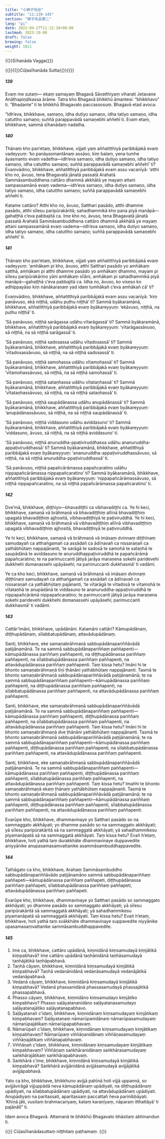 ```yaml
---
title: "小狮子吼经"
subtitle: "11:139-145"
section: "狮子吼品第二"
lang: "pi"
date: 2022-04-27T11:12:18+08:00
lastmod: 2023-10-08
draft: false
brewing: false
weight: 1011
---
```



{{<subtitle>}}Sīhanāda Vagga{{</subtitle>}}

{{<subtitle>}}{{<suttalink src="mn11">}}Cūḷasīhanāda Sutta{{</suttalink>}}{{</subtitle>}}

##### 139

Evaṃ me sutaṃ— ekaṃ samayaṃ Bhagavā Sāvatthiyaṃ viharati Jetavane Anāthapiṇḍikassa ārāme. Tatra kho Bhagavā bhikkhū āmantesi: “bhikkhavo” ti. “Bhadante” ti te bhikkhū Bhagavato paccassosuṃ. Bhagavā etad avoca:

“Idh’eva, bhikkhave, samaṇo, idha dutiyo samaṇo, idha tatiyo samaṇo, idha catuttho samaṇo; suññā parappavādā samaṇebhi aññehī ti. Evam etaṃ, bhikkhave, sammā sīhanādaṃ nadatha.

##### 140

Ṭhānaṃ kho pan’etaṃ, bhikkhave, vijjati yaṃ aññatitthiyā paribbājakā evaṃ vadeyyuṃ: ‘ko panāyasmantānaṃ assāso, kiṃ balaṃ, yena tumhe āyasmanto evaṃ vadetha—idh’eva samaṇo, idha dutiyo samaṇo, idha tatiyo samaṇo, idha catuttho samaṇo; suññā parappavādā samaṇebhi aññehī’ ti? Evaṃvādino, bhikkhave, aññatitthiyā paribbājakā evam assu vacanīyā: ‘atthi kho no, āvuso, tena Bhagavatā jānatā passatā Arahatā Sammāsambuddhena cattāro dhammā akkhātā ye mayaṃ attani sampassamānā evaṃ vadema—idh’eva samaṇo, idha dutiyo samaṇo, idha tatiyo samaṇo, idha catuttho samaṇo; suññā parappavādā samaṇebhi aññehī ti.

Katame cattāro? Atthi kho no, āvuso, Satthari pasādo, atthi dhamme pasādo, atthi sīlesu paripūrakāritā; sahadhammikā kho pana piyā manāpā—gahaṭṭhā c’eva pabbajitā ca. Ime kho no, āvuso, tena Bhagavatā jānatā passatā Arahatā Sammāsambuddhena cattāro dhammā akkhātā ye mayaṃ attani sampassamānā evaṃ vadema—idh’eva samaṇo, idha dutiyo samaṇo, idha tatiyo samaṇo, idha catuttho samaṇo; suññā parappavādā samaṇebhi aññehī’ ti.

##### 141

Ṭhānaṃ kho pan’etaṃ, bhikkhave, vijjati yaṃ aññatitthiyā paribbājakā evaṃ vadeyyuṃ: ‘amhākam pi kho, āvuso, atthi Satthari pasādo yo amhākaṃ satthā, amhākam pi atthi dhamme pasādo yo amhākaṃ dhammo, mayam pi sīlesu paripūrakārino yāni amhākaṃ sīlāni, amhākam pi sahadhammikā piyā manāpā—gahaṭṭhā c’eva pabbajitā ca. Idha no, āvuso, ko viseso ko adhippayāso kiṃ nānākaraṇaṃ yad idaṃ tumhākañ c’eva amhākañ cā’ ti?

Evaṃvādino, bhikkhave, aññatitthiyā paribbājakā evam assu vacanīyā: ‘kiṃ panāvuso, ekā niṭṭhā, udāhu puthu niṭṭhā’ ti? Sammā byākaramānā, bhikkhave, aññatitthiyā paribbājakā evaṃ byākareyyuṃ: ‘ekāvuso, niṭṭhā, na puthu niṭṭhā’ ti.

‘Sā panāvuso, niṭṭhā sarāgassa udāhu vītarāgassā’ ti? Sammā byākaramānā, bhikkhave, aññatitthiyā paribbājakā evaṃ byākareyyuṃ: ‘vītarāgassāvuso, sā niṭṭhā, na sā niṭṭhā sarāgassā’ ti.

‘Sā panāvuso, niṭṭhā sadosassa udāhu vītadosassā’ ti? Sammā byākaramānā, bhikkhave, aññatitthiyā paribbājakā evaṃ byākareyyuṃ: ‘vītadosassāvuso, sā niṭṭhā, na sā niṭṭhā sadosassā’ ti.

‘Sā panāvuso, niṭṭhā samohassa udāhu vītamohassā’ ti? Sammā byākaramānā, bhikkhave, aññatitthiyā paribbājakā evaṃ byākareyyuṃ: ‘vītamohassāvuso, sā niṭṭhā, na sā niṭṭhā samohassā’ ti.

‘Sā panāvuso, niṭṭhā sataṇhassa udāhu vītataṇhassā’ ti? Sammā byākaramānā, bhikkhave, aññatitthiyā paribbājakā evaṃ byākareyyuṃ: ‘vītataṇhassāvuso, sā niṭṭhā, na sā niṭṭhā sataṇhassā’ ti.

‘Sā panāvuso, niṭṭhā saupādānassa udāhu anupādānassā’ ti? Sammā byākaramānā, bhikkhave, aññatitthiyā paribbājakā evaṃ byākareyyuṃ: ‘anupādānassāvuso, sā niṭṭhā, na sā niṭṭhā saupādānassā’ ti.

‘Sā panāvuso, niṭṭhā viddasuno udāhu aviddasuno’ ti? Sammā byākaramānā, bhikkhave, aññatitthiyā paribbājakā evaṃ byākareyyuṃ: ‘viddasuno, āvuso, sā niṭṭhā, na sā niṭṭhā aviddasuno’ ti.

‘Sā panāvuso, niṭṭhā anuruddha-ppaṭiviruddhassa udāhu ananuruddha-appaṭiviruddhassā’ ti? Sammā byākaramānā, bhikkhave, aññatitthiyā paribbājakā evaṃ byākareyyuṃ: ‘ananuruddha-appaṭiviruddhassāvuso, sā niṭṭhā, na sā niṭṭhā anuruddha-ppaṭiviruddhassā’ ti.

‘Sā panāvuso, niṭṭhā papañcārāmassa papañcaratino udāhu nippapañcārāmassa nippapañcaratino’ ti? Sammā byākaramānā, bhikkhave, aññatitthiyā paribbājakā evaṃ byākareyyuṃ: ‘nippapañcārāmassāvuso, sā niṭṭhā nippapañcaratino, na sā niṭṭhā papañcārāmassa papañcaratino’ ti.

##### 142

Dve’mā, bhikkhave, diṭṭhiyo—bhavadiṭṭhi ca vibhavadiṭṭhi ca. Ye hi keci, bhikkhave, samaṇā vā brāhmaṇā vā bhavadiṭṭhiṃ allīnā bhavadiṭṭhiṃ upagatā bhavadiṭṭhiṃ ajjhositā, vibhavadiṭṭhiyā te paṭiviruddhā. Ye hi keci, bhikkhave, samaṇā vā brāhmaṇā vā vibhavadiṭṭhiṃ allīnā vibhavadiṭṭhiṃ upagatā vibhavadiṭṭhiṃ ajjhositā, bhavadiṭṭhiyā te paṭiviruddhā.

Ye hi keci, bhikkhave, samaṇā vā brāhmaṇā vā imāsaṃ dvinnaṃ diṭṭhīnaṃ samudayañ ca atthaṅgamañ ca assādañ ca ādīnavañ ca nissaraṇañ ca yathābhūtaṃ nappajānanti, ‘te sarāgā te sadosā te samohā te sataṇhā te saupādānā te aviddasuno te anuruddhappaṭiviruddhā te papañcārāmā papañcaratino; te na parimuccanti jātiyā jarāya maraṇena sokehi paridevehi dukkhehi domanassehi upāyāsehi; na parimuccanti dukkhasmā’ ti vadāmi.

Ye ca kho keci, bhikkhave, samaṇā vā brāhmaṇā vā imāsaṃ dvinnaṃ diṭṭhīnaṃ samudayañ ca atthaṅgamañ ca assādañ ca ādīnavañ ca nissaraṇañ ca yathābhūtaṃ pajānanti, ‘te vītarāgā te vītadosā te vītamohā te vītataṇhā te anupādānā te viddasuno te ananuruddha-appaṭiviruddhā te nippapañcārāmā nippapañcaratino; te parimuccanti jātiyā jarāya maraṇena sokehi paridevehi dukkhehi domanassehi upāyāsehi; parimuccanti dukkhasmā’ ti vadāmi.

##### 143

Cattār’imāni, bhikkhave, upādānāni. Katamāni cattāri? Kāmupādānaṃ, diṭṭhupādānaṃ, sīlabbatupādānaṃ, attavādupādānaṃ.

Santi, bhikkhave, eke samaṇabrāhmaṇā sabbupādānapariññāvādā paṭijānamānā. Te na sammā sabbupādānapariññaṃ paññapenti—kāmupādānassa pariññaṃ paññapenti, na diṭṭhupādānassa pariññaṃ paññapenti, na sīlabbatupādānassa pariññaṃ paññapenti, na attavādupādānassa pariññaṃ paññapenti. Taṃ kissa hetu? Imāni hi te bhonto samaṇabrāhmaṇā tīṇi ṭhānāni yathābhūtaṃ nappajānanti. Tasmā te bhonto samaṇabrāhmaṇā sabbupādānapariññāvādā paṭijānamānā; te na sammā sabbupādānapariññaṃ paññapenti—kāmupādānassa pariññaṃ paññapenti, na diṭṭhupādānassa pariññaṃ paññapenti, na sīlabbatupādānassa pariññaṃ paññapenti, na attavādupādānassa pariññaṃ paññapenti.

Santi, bhikkhave, eke samaṇabrāhmaṇā sabbupādānapariññāvādā paṭijānamānā. Te na sammā sabbupādānapariññaṃ paññapenti—kāmupādānassa pariññaṃ paññapenti, diṭṭhupādānassa pariññaṃ paññapenti, na sīlabbatupādānassa pariññaṃ paññapenti, na attavādupādānassa pariññaṃ paññapenti. Taṃ kissa hetu? Imāni hi te bhonto samaṇabrāhmaṇā dve ṭhānāni yathābhūtaṃ nappajānanti. Tasmā te bhonto samaṇabrāhmaṇā sabbupādānapariññāvādā paṭijānamānā; te na sammā sabbupādānapariññaṃ paññapenti—kāmupādānassa pariññaṃ paññapenti, diṭṭhupādānassa pariññaṃ paññapenti, na sīlabbatupādānassa pariññaṃ paññapenti, na attavādupādānassa pariññaṃ paññapenti.

Santi, bhikkhave, eke samaṇabrāhmaṇā sabbupādānapariññāvādā paṭijānamānā. Te na sammā sabbupādānapariññaṃ paññapenti—kāmupādānassa pariññaṃ paññapenti, diṭṭhupādānassa pariññaṃ paññapenti, sīlabbatupādānassa pariññaṃ paññapenti, na attavādupādānassa pariññaṃ paññapenti. Taṃ kissa hetu? Imañhi te bhonto samaṇabrāhmaṇā ekaṃ ṭhānaṃ yathābhūtaṃ nappajānanti. Tasmā te bhonto samaṇabrāhmaṇā sabbupādānapariññāvādā paṭijānamānā; te na sammā sabbupādānapariññaṃ paññapenti—kāmupādānassa pariññaṃ paññapenti, diṭṭhupādānassa pariññaṃ paññapenti, sīlabbatupādānassa pariññaṃ paññapenti, na attavādupādānassa pariññaṃ paññapenti.

Evarūpe kho, bhikkhave, dhammavinaye yo Satthari pasādo so na sammaggato akkhāyati; yo dhamme pasādo so na sammaggato akkhāyati; yā sīlesu paripūrakāritā sā na sammaggatā akkhāyati; yā sahadhammikesu piyamanāpatā sā na sammaggatā akkhāyati. Taṃ kissa hetu? Evañ h’etaṃ, bhikkhave, hoti yathā taṃ durakkhāte dhammavinaye duppavedite aniyyānike anupasamasaṃvattanike asammāsambuddhappavedite.

##### 144

Tathāgato ca kho, bhikkhave, Arahaṃ Sammāsambuddho sabbupādānapariññāvādo paṭijānamāno sammā sabbupādānapariññaṃ paññapeti—kāmupādānassa pariññaṃ paññapeti, diṭṭhupādānassa pariññaṃ paññapeti, sīlabbatupādānassa pariññaṃ paññapeti, attavādupādānassa pariññaṃ paññapeti.

Evarūpe kho, bhikkhave, dhammavinaye yo Satthari pasādo so sammaggato akkhāyati; yo dhamme pasādo so sammaggato akkhāyati; yā sīlesu paripūrakāritā sā sammaggatā akkhāyati; yā sahadhammikesu piyamanāpatā sā sammaggatā akkhāyati. Taṃ kissa hetu? Evañ h’etaṃ, bhikkhave, hoti yathā taṃ svākkhāte dhammavinaye suppavedite niyyānike upasamasaṃvattanike sammāsambuddhappavedite.

##### 145

1. Ime ca, bhikkhave, cattāro upādānā, kiṃnidānā kiṃsamudayā kiṃjātikā kiṃpabhavā? Ime cattāro upādānā taṇhānidānā taṇhāsamudayā taṇhājātikā taṇhāpabhavā.
1. Taṇhā cāyaṃ, bhikkhave, kiṃnidānā kiṃsamudayā kiṃjātikā kiṃpabhavā? Taṇhā vedanānidānā vedanāsamudayā vedanājātikā vedanāpabhavā.
1. Vedanā cāyaṃ, bhikkhave, kiṃnidānā kiṃsamudayā kiṃjātikā kiṃpabhavā? Vedanā phassanidānā phassasamudayā phassajātikā phassapabhavā.
1. Phasso cāyaṃ, bhikkhave, kiṃnidāno kiṃsamudayo kiṃjātiko kiṃpabhavo? Phasso saḷāyatananidāno saḷāyatanasamudayo saḷāyatanajātiko saḷāyatanapabhavo.
1. Saḷāyatanañ c’idaṃ, bhikkhave, kiṃnidānaṃ kiṃsamudayaṃ kiṃjātikaṃ kiṃpabhavaṃ? Saḷāyatanaṃ nāmarūpanidānaṃ nāmarūpasamudayaṃ nāmarūpajātikaṃ nāmarūpapabhavaṃ.
1. Nāmarūpañ c’idaṃ, bhikkhave, kiṃnidānaṃ kiṃsamudayaṃ kiṃjātikaṃ kiṃpabhavaṃ? Nāmarūpaṃ viññāṇanidānaṃ viññāṇasamudayaṃ viññāṇajātikaṃ viññāṇapabhavaṃ.
1. Viññāṇañ c’idaṃ, bhikkhave, kiṃnidānaṃ kiṃsamudayaṃ kiṃjātikaṃ kiṃpabhavaṃ? Viññāṇaṃ saṅkhāranidānaṃ saṅkhārasamudayaṃ saṅkhārajātikaṃ saṅkhārapabhavaṃ.
1. Saṅkhārā c’ime, bhikkhave, kiṃnidānā kiṃsamudayā kiṃjātikā kiṃpabhavā? Saṅkhārā avijjānidānā avijjāsamudayā avijjājātikā avijjāpabhavā.

Yato ca kho, bhikkhave, bhikkhuno avijjā pahīnā hoti vijjā uppannā, so avijjāvirāgā vijjuppādā neva kāmupādānaṃ upādiyati, na diṭṭhupādānaṃ upādiyati, na sīlabbatupādānaṃ upādiyati, na attavādupādānaṃ upādiyati. Anupādiyaṃ na paritassati, aparitassaṃ paccattañ ñeva parinibbāyati. ‘Khīṇā jāti, vusitaṃ brahmacariyaṃ, kataṃ karaṇīyaṃ, nāparaṃ itthattāyā’ ti pajānātī” ti.

Idam avoca Bhagavā. Attamanā te bhikkhū Bhagavato bhāsitaṃ abhinandun ti.


{{<eof>}}
    Cūḷasīhanādasuttaṃ niṭṭhitaṃ paṭhamaṃ.
{{</eof>}}